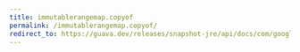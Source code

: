 ```yaml
---
title: immutablerangemap.copyof
permalink: /immutablerangemap.copyof/
redirect_to: https://guava.dev/releases/snapshot-jre/api/docs/com/google/common/collect/ImmutableRangeMap.html#copyOf-com.google.common.collect.RangeMap-
---
```

